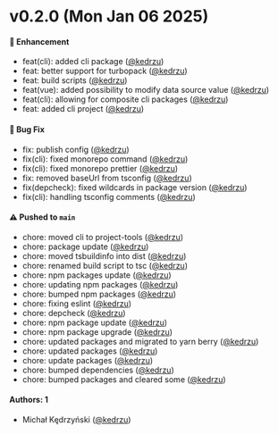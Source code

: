 # v0.2.0 (Mon Jan 06 2025)

#### 🚀 Enhancement

- feat(cli): added cli package ([@kedrzu](https://github.com/kedrzu))
- feat: better support for turbopack ([@kedrzu](https://github.com/kedrzu))
- feat: build scripts ([@kedrzu](https://github.com/kedrzu))
- feat(vue): added possibility to modify data source value ([@kedrzu](https://github.com/kedrzu))
- feat(cli): allowing for composite cli packages ([@kedrzu](https://github.com/kedrzu))
- feat: added cli project ([@kedrzu](https://github.com/kedrzu))

#### 🐛 Bug Fix

- fix: publish config ([@kedrzu](https://github.com/kedrzu))
- fix(cli): fixed monorepo command ([@kedrzu](https://github.com/kedrzu))
- fix(cli): fixed monorepo prettier ([@kedrzu](https://github.com/kedrzu))
- fix: removed baseUrl from tsconfig ([@kedrzu](https://github.com/kedrzu))
- fix(depcheck): fixed wildcards in package version ([@kedrzu](https://github.com/kedrzu))
- fix(cli): handling tsconfig comments ([@kedrzu](https://github.com/kedrzu))

#### ⚠️ Pushed to `main`

- chore: moved cli to project-tools ([@kedrzu](https://github.com/kedrzu))
- chore: package update ([@kedrzu](https://github.com/kedrzu))
- chore: moved tsbuildinfo into dist ([@kedrzu](https://github.com/kedrzu))
- chore: renamed build script to tsc ([@kedrzu](https://github.com/kedrzu))
- chore: npm packages update ([@kedrzu](https://github.com/kedrzu))
- chore: updating npm packages ([@kedrzu](https://github.com/kedrzu))
- chore: bumped npm packages ([@kedrzu](https://github.com/kedrzu))
- chore: fixing eslint ([@kedrzu](https://github.com/kedrzu))
- chore: depcheck ([@kedrzu](https://github.com/kedrzu))
- chore: npm package update ([@kedrzu](https://github.com/kedrzu))
- chore: npm package upgrade ([@kedrzu](https://github.com/kedrzu))
- chore: updated packages and migrated to yarn berry ([@kedrzu](https://github.com/kedrzu))
- chore: updated packages ([@kedrzu](https://github.com/kedrzu))
- chore: update packages ([@kedrzu](https://github.com/kedrzu))
- chore: bumped dependencies ([@kedrzu](https://github.com/kedrzu))
- chore: bumped packages and cleared some ([@kedrzu](https://github.com/kedrzu))

#### Authors: 1

- Michał Kędrzyński ([@kedrzu](https://github.com/kedrzu))
